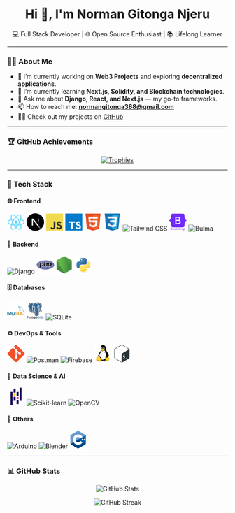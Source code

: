 <h1 align="center">Hi 👋, I'm Norman Gitonga Njeru</h1>

<p align="center">
  💻 Full Stack Developer | 🌐 Open Source Enthusiast | 📚 Lifelong Learner
</p>

---

### 👨‍💻 About Me

- 🔭 I’m currently working on **Web3 Projects** and exploring **decentralized applications**.
- 🌱 I’m currently learning **Next.js, Solidity, and Blockchain technologies**.
- 💬 Ask me about **Django, React, and Next.js** — my go-to frameworks.
- 📫 How to reach me: **normangitonga388@gmail.com**
- 👨‍💻 Check out my projects on [GitHub](https://github.com/NORMTOSH)

---

### 🏆 GitHub Achievements

<p align="center">
  <a href="https://github.com/ryo-ma/github-profile-trophy">
    <img src="https://github-profile-trophy.vercel.app/?username=NORMTOSH&theme=radical&margin-w=10&margin-h=15" alt="Trophies" />
  </a>
</p>

---

### 🚀 Tech Stack

#### 🌐 Frontend
<p>
  <img src="https://raw.githubusercontent.com/devicons/devicon/master/icons/react/react-original.svg" width="40" alt="React"/>
  <img src="https://raw.githubusercontent.com/devicons/devicon/master/icons/nextjs/nextjs-original.svg" width="40" alt="Next.js"/>
  <img src="https://raw.githubusercontent.com/devicons/devicon/master/icons/javascript/javascript-original.svg" width="40" alt="JavaScript"/>
  <img src="https://raw.githubusercontent.com/devicons/devicon/master/icons/typescript/typescript-original.svg" width="40" alt="TypeScript"/>
  <img src="https://raw.githubusercontent.com/devicons/devicon/master/icons/html5/html5-original.svg" width="40" alt="HTML5"/>
  <img src="https://raw.githubusercontent.com/devicons/devicon/master/icons/css3/css3-original.svg" width="40" alt="CSS3"/>
  <img src="https://www.vectorlogo.zone/logos/tailwindcss/tailwindcss-icon.svg" width="40" alt="Tailwind CSS"/>
  <img src="https://raw.githubusercontent.com/devicons/devicon/master/icons/bootstrap/bootstrap-plain-wordmark.svg" width="40" alt="Bootstrap"/>
  <img src="https://raw.githubusercontent.com/gilbarbara/logos/804dc257b59e144eaca5bc6ffd16949752c6f789/logos/bulma.svg" width="40" alt="Bulma"/>
</p>

#### 🧠 Backend
<p>
  <img src="https://cdn.worldvectorlogo.com/logos/django.svg" width="40" alt="Django"/>
  <img src="https://raw.githubusercontent.com/devicons/devicon/master/icons/php/php-original.svg" width="40" alt="PHP"/>
  <img src="https://raw.githubusercontent.com/devicons/devicon/master/icons/nodejs/nodejs-original.svg" width="40" alt="Node.js"/>
  <img src="https://raw.githubusercontent.com/devicons/devicon/master/icons/python/python-original.svg" width="40" alt="Python"/>
</p>

#### 🗄️ Databases
<p>
  <img src="https://raw.githubusercontent.com/devicons/devicon/master/icons/mysql/mysql-original-wordmark.svg" width="40" alt="MySQL"/>
  <img src="https://raw.githubusercontent.com/devicons/devicon/master/icons/postgresql/postgresql-original-wordmark.svg" width="40" alt="PostgreSQL"/>
  <img src="https://www.vectorlogo.zone/logos/sqlite/sqlite-icon.svg" width="40" alt="SQLite"/>
</p>

#### ⚙️ DevOps & Tools
<p>
  <img src="https://raw.githubusercontent.com/devicons/devicon/master/icons/git/git-original.svg" width="40" alt="Git"/>
  <img src="https://www.vectorlogo.zone/logos/getpostman/getpostman-icon.svg" width="40" alt="Postman"/>
  <img src="https://www.vectorlogo.zone/logos/firebase/firebase-icon.svg" width="40" alt="Firebase"/>
  <img src="https://raw.githubusercontent.com/devicons/devicon/master/icons/linux/linux-original.svg" width="40" alt="Linux"/>
  <img src="https://raw.githubusercontent.com/devicons/devicon/master/icons/bash/bash-original.svg" width="40" alt="Bash"/>
</p>

#### 🔬 Data Science & AI
<p>
  <img src="https://raw.githubusercontent.com/devicons/devicon/master/icons/pandas/pandas-original.svg" width="40" alt="Pandas"/>
  <img src="https://upload.wikimedia.org/wikipedia/commons/0/05/Scikit_learn_logo_small.svg" width="40" alt="Scikit-learn"/>
  <img src="https://www.vectorlogo.zone/logos/opencv/opencv-icon.svg" width="40" alt="OpenCV"/>
</p>

#### 🔧 Others
<p>
  <img src="https://cdn.worldvectorlogo.com/logos/arduino-1.svg" width="40" alt="Arduino"/>
  <img src="https://download.blender.org/branding/community/blender_community_badge_white.svg" width="40" alt="Blender"/>
  <img src="https://raw.githubusercontent.com/devicons/devicon/master/icons/cplusplus/cplusplus-original.svg" width="40" alt="C++"/>
</p>

---

### 📊 GitHub Stats

<p align="center">
  <img src="https://github-readme-stats.vercel.app/api?username=NORMTOSH&show_icons=true&theme=radical" alt="GitHub Stats"/>
</p>

<p align="center">
  <img src="https://github-readme-streak-stats.herokuapp.com/?user=NORMTOSH&theme=radical" alt="GitHub Streak"/>
</p>
